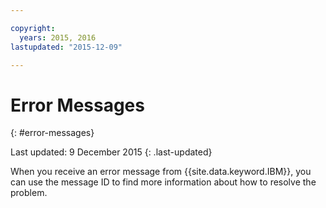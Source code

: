 ```yaml
---

copyright:
  years: 2015, 2016
lastupdated: "2015-12-09"

---
```





# Error Messages
{: #error-messages}

Last updated: 9 December 2015
{: .last-updated}

When you receive an error message from {{site.data.keyword.IBM}}, you can use the message ID to find more information about how to resolve the problem. 

